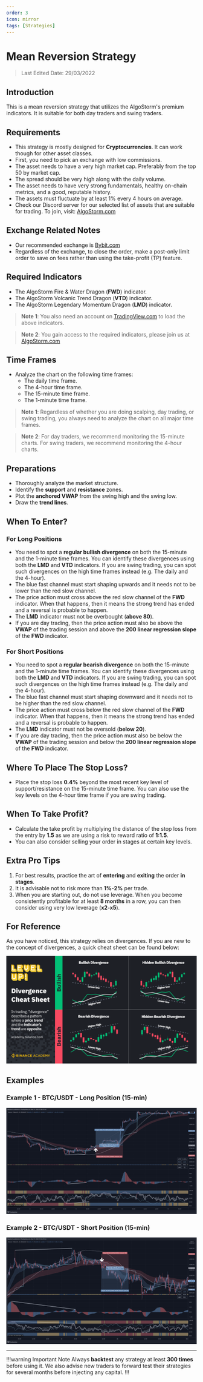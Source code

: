 ```yaml
---
order: 3
icon: mirror
tags: [Strategies]
---
```

# Mean Reversion Strategy

> Last Edited Date: 29/03/2022

## Introduction

This is a mean reversion strategy that utilizes the AlgoStorm's premium indicators. It is suitable for both day traders and swing traders.

## Requirements

- This strategy is mostly designed for **Cryptocurrencies**. It can work though for other asset classes.
- First, you need to pick an exchange with low commissions.
- The asset needs to have a very high market cap. Preferably from the top 50 by market cap.
- The spread should be very high along with the daily volume.
- The asset needs to have very strong fundamentals, healthy on-chain metrics, and a good, reputable history.
- The assets must fluctuate by at least 1% every 4 hours on average.
- Check our Discord server for our selected list of assets that are suitable for trading. To join, visit: [AlgoStorm.com](https://algostorm.com)

## Exchange Related Notes

- Our recommended exchange is [Bybit.com](https://www.bybit.com/en-US/invite?ref=YMYQ0%230)
- Regardless of the exchange, to close the order, make a post-only limit order to save on fees rather than using the take-profit (TP) feature.

## Required Indicators

- The AlgoStorm Fire & Water Dragon (**FWD**) indicator.
- The AlgoStorm Volcanic Trend Dragon (**VTD**) indicator.
- The AlgoStorm Legendary Momentum Dragon (**LMD**) indicator.

> **Note 1**: You also need an account on [TradingView.com](https://www.tradingview.com/gopro/?share_your_love=labinatorhub) to load the above indicators.

> **Note 2**: You gain access to the required indicators, please join us at [AlgoStorm.com](https://algostorm.com)

## Time Frames

- Analyze the chart on the following time frames:
	- The daily time frame.
	- The 4-hour time frame.
	- The 15-minute time frame.
	- The 1-minute time frame.

> **Note 1**: Regardless of whether you are doing scalping, day trading, or swing trading, you always need to analyze the chart on all major time frames.

> **Note 2**: For day traders, we recommend monitoring the 15-minute charts. For swing traders, we recommend monitoring the 4-hour charts.

## Preparations

- Thoroughly analyze the market structure.
- Identify the **support** and **resistance** zones.
- Plot the **anchored VWAP** from the swing high and the swing low.
- Draw the **trend lines**.

## When To Enter?

### For Long Positions

- You need to spot a **regular bullish divergence** on both the 15-minute and the 1-minute time frames. You can identify these divergences using both the **LMD** and **VTD** indicators. If you are swing trading, you can spot such divergences on the high time frames instead (e.g. The daily and the 4-hour).
- The blue fast channel must start shaping upwards and it needs not to be lower than the red slow channel.
- The price action must cross above the red slow channel of the **FWD** indicator. When that happens, then it means the strong trend has ended and a reversal is probable to happen.
- The **LMD** indicator must not be overbought (**above 80**).
- If you are day trading, then the price action must also be above the **VWAP** of the trading session and above the **200 linear regression slope** of the **FWD** indicator.

### For Short Positions

- You need to spot a **regular bearish divergence** on both the 15-minute and the 1-minute time frames. You can identify these divergences using both the **LMD** and **VTD** indicators. If you are swing trading, you can spot such divergences on the high time frames instead (e.g. The daily and the 4-hour).
- The blue fast channel must start shaping downward and it needs not to be higher than the red slow channel.
- The price action must cross below the red slow channel of the **FWD** indicator. When that happens, then it means the strong trend has ended and a reversal is probable to happen.
- The **LMD** indicator must not be oversold (**below 20**).
- If you are day trading, then the price action must also be below the **VWAP** of the trading session and below the **200 linear regression slope** of the **FWD** indicator.

## Where To Place The Stop Loss?

- Place the stop loss **0.4%** beyond the most recent key level of support/resistance on the 15-minute time frame. You can also use the key levels on the 4-hour time frame if you are swing trading.

## When To Take Profit?

- Calculate the take profit by multiplying the distance of the stop loss from the entry by **1.5** as we are using a risk to reward ratio of **1:1.5**.
- You can also consider selling your order in stages at certain key levels.

## Extra Pro Tips

1. For best results, practice the art of **entering** and **exiting** the order **in stages**.
2. It is advisable not to risk more than **1%-2%** per trade.
3. When you are starting out, do not use leverage. When you become consistently profitable for at least **8 months** in a row, you can then consider using very low leverage (**x2-x5**).

## For Reference

As you have noticed, this strategy relies on divergences.
If you are new to the concept of divergences, a quick cheat sheet can be found below:

![Divergences Cheat Sheet](./Divergences-Cheat-Sheet.png)

## Examples

### Example 1 - BTC/USDT - Long Position (15-min)

![Example 1 - BTC/USDT - Long Position (15-min)](./Mean-Reversion-Trading-Strategy-Long-Position.png)

### Example 2 - BTC/USDT - Short Position (15-min)

![Example 2 - BTC/USDT - Short Position (15-min)](./Mean-Reversion-Trading-Strategy-Short-Position.png)

---

!!!warning Important Note
Always **backtest** any strategy at least **300 times** before using it. We also advise new traders to forward test their strategies for several months before injecting any capital.
!!!